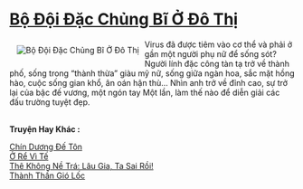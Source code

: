 <a href="https://truyenwiki.net/bo-doi-dac-chung-bi-o-do-thi.36757/" title="Bộ Đội Đặc Chủng Bĩ Ở Đô Thị"><h1>Bộ Đội Đặc Chủng Bĩ Ở Đô Thị</h1></a><div style="display:table"><img align="right" style="float: left; padding: 10px;" src="https://truyenwiki.net/a/img/str/src/36757.jpg" alt="Bộ Đội Đặc Chủng Bĩ Ở Đô Thị">Virus đã được tiêm vào cơ thể và phải ở gần một người phụ nữ để sống sót? Người lính đặc công tàn tạ trở về thành phố, sống trong “thành thừa” giàu mỹ nữ, sống giữa ngàn hoa, sắc mặt hồng hào, cuộc sống gian khổ, ân oán hận thù… Nhìn anh trở về đỉnh cao, sự trở lại của bậc đế vương, một ngón tay Một lần, làm thế nào để diễn giải các đấu trường tuyệt đẹp.</div><p><br><b>Truyện Hay Khác :</b></p><a href="https://truyenwiki.net/chin-duong-de-ton.35987/" alt="Chín Dương Đế Tôn">Chín Dương Đế Tôn</a><br/><a href="https://github.com/nownovels/wikidich/tree/master/truyenhay/35687" alt="Ở Rể Vì Tế">Ở Rể Vì Tế</a><br/><a href="https://github.com/nownovels/wikidich/tree/master/truyenhay/35850" alt="Thê Không Nề Trá: Lâu Gia, Ta Sai Rồi!">Thê Không Nề Trá: Lâu Gia, Ta Sai Rồi!</a><br/><a href="https://github.com/nownovels/wikidich/tree/master/truyenhay/37101" alt="Thành Thần Gió Lốc">Thành Thần Gió Lốc</a><br/>